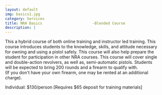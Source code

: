 ```yaml
---
layout: default
img: basics1.jpg
category: Services
title: NRA Basics                       -Blended Course
description: |
---
```

This a hybrid course of both online training and instructor led training. This course introduces students to the knowledge, skills, and attitude necessary for owning and using a pistol safely. This course will also help prepare the student for participation in other NRA courses. This course will cover single and double-action revolvers, as well as, semi-automatic pistols.
Students will be expected to bring 200 rounds and a firearm to qualify with.    
(If you don't have your own firearm, one may be rented at an additional charge).     
   


Individual: $130/person [Requires $65 deposit for training materials]